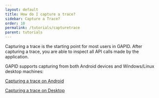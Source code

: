 ```yaml
---
layout: default
title: How do I capture a trace?
sidebar: Capture a Trace?
order: 10
permalink: /tutorials/capturetrace
parent: tutorials
---
```


Capturing a trace is the starting point for most users in GAPID. After capturing a trace, you are able to inspect all API calls made by the application.

GAPID supports capturing from both Android devices and Windows/Linux desktop machines:

[Capturing a trace on Android](/trace/android)

[Capturing a trace on Desktop](/trace/desktop)
